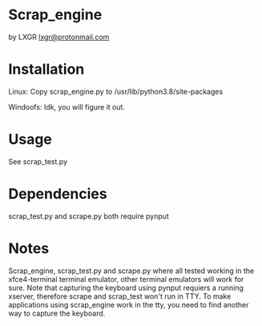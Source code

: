 # Scrap_engine
by LXGR <lxgr@protonmail.com>

# Installation
Linux:
Copy scrap_engine.py to /usr/lib/python3.8/site-packages

Windoofs:
Idk, you will figure it out.

# Usage
See scrap_test.py

# Dependencies
scrap_test.py and scrape.py both require pynput

# Notes
Scrap_engine, scrap_test.py and scrape.py where all tested working in the xfce4-terminal terminal emulator, other terminal emulators will work for sure.
Note that capturing the keyboard using pynput requiers a running xserver, therefore scrape and scrap_test won't run in TTY.
To make applications using scrap_engine work in the tty, you need to find another way to capture the keyboard.
